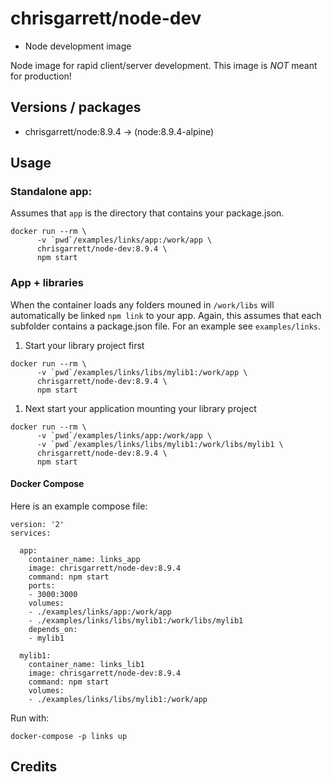# chrisgarrett/node-dev

* Node development image

Node image for rapid client/server development. This image is *NOT* meant for production!

## Versions / packages
* chrisgarrett/node:8.9.4 -> (node:8.9.4-alpine)

## Usage

### Standalone app:

Assumes that `app` is the directory that contains your package.json.
```
docker run --rm \
      -v `pwd`/examples/links/app:/work/app \
      chrisgarrett/node-dev:8.9.4 \
      npm start
```

### App + libraries

When the container loads any folders mouned in `/work/libs` will automatically
be linked `npm link` to your app. Again, this assumes that each subfolder
contains a package.json file. For an example see `examples/links`.

1. Start your library project first
```
docker run --rm \
      -v `pwd`/examples/links/libs/mylib1:/work/app \
      chrisgarrett/node-dev:8.9.4 \
      npm start
```

1. Next start your application mounting your library project
```
docker run --rm \
      -v `pwd`/examples/links/app:/work/app \
      -v `pwd`/examples/links/libs/mylib1:/work/libs/mylib1 \
      chrisgarrett/node-dev:8.9.4 \
      npm start
```

#### Docker Compose

Here is an example compose file:

```
version: '2'
services:

  app:
    container_name: links_app
    image: chrisgarrett/node-dev:8.9.4
    command: npm start
    ports:
    - 3000:3000
    volumes:
    - ./examples/links/app:/work/app
    - ./examples/links/libs/mylib1:/work/libs/mylib1
    depends_on:
    - mylib1

  mylib1:
    container_name: links_lib1
    image: chrisgarrett/node-dev:8.9.4
    command: npm start
    volumes:
    - ./examples/links/libs/mylib1:/work/app
```

Run with:
```
docker-compose -p links up
```



## Credits
